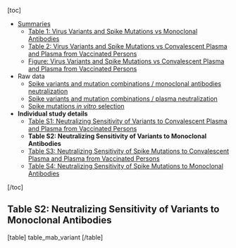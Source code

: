 [toc]

- [Summaries](/page/susceptibility-data/#summaries)
  - [Table 1: Virus Variants and Spike Mutations vs Monoclonal Antibodies](/page/susceptibility-data/#table.1.virus.variants.and.spike.mutations.vs.monoclonal.antibodies)
  - [Table 2: Virus Variants and Spike Mutations vs Convalescent Plasma and Plasma from Vaccinated Persons](/page/susceptibility-data/#table.2.virus.variants.and.spike.mutations.vs.convalescent.plasma.and.plasma.from.vaccinated.persons)
  - [Figure: Virus Variants and Spike Mutations vs Convalescent Plasma and Plasma from Vaccinated Persons](/page/susceptibility-data/#figure.virus.variants.and.spike.mutations.vs.convalescent.plasma.and.plasma.from.vaccinated.persons)
- Raw data
  - [Spike variants and mutation combinations / monoclonal antibodies neutralization](https://hivdb.github.io/covid-drdb-reports/resistance-dt.html#spike-variants-and-mutation-combinations-mab-neutralization)
  - [Spike variants and mutation combinations / plasma neutralization](https://hivdb.github.io/covid-drdb-reports/resistance-dt.html#spike-variants-and-mutation-combinations-plasma-neutralization)
  - [Spike mutations _in vitro_ selection](https://hivdb.github.io/covid-drdb-reports/resistance-dt.html#spike-mutation-invitro-selection-cp-and-mab)
- **Individual study details**
  - [Table S1: Neutralizing Sensitivity of Variants to Convalescent Plasma and Plasma from Vaccinated Persons](/page/susceptibility-data/plasma-variant/)
  - **Table S2: Neutralizing Sensitivity of Variants to Monoclonal Antibodies**
  - [Table S3: Neutralizing Sensitivity of Spike Mutations to Convalescent Plasma and Plasma from Vaccinated Persons](/page/susceptibility-data/plasma-mutations/)
  - [Table S4: Neutralizing Sensitivity of Spike Mutations to Monoclonal Antibodies](/page/susceptibility-data/mab-mutations/)

[/toc]

## Table S2: Neutralizing Sensitivity of Variants to Monoclonal Antibodies

[table]
table_mab_variant
[/table]
